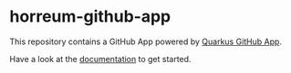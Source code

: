 
# horreum-github-app

This repository contains a GitHub App powered by [Quarkus GitHub App](https://github.com/quarkiverse/quarkus-github-app).

Have a look at the [documentation](https://quarkiverse.github.io/quarkiverse-docs/quarkus-github-app/dev/index.html) to get started.
